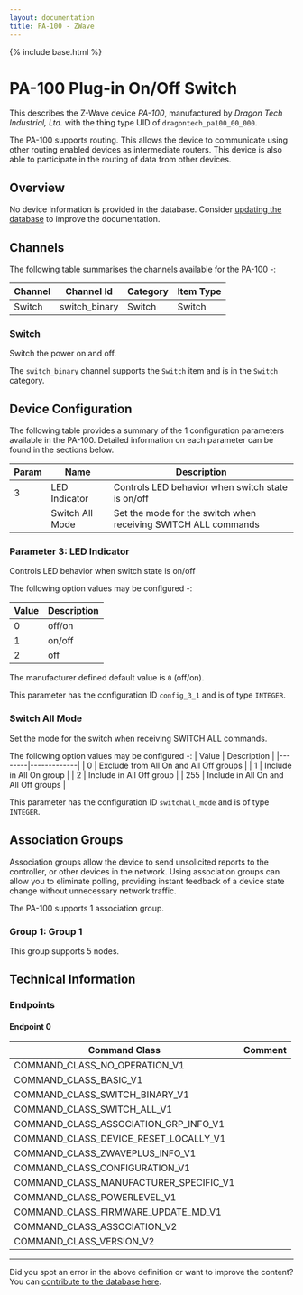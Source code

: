 ```yaml
---
layout: documentation
title: PA-100 - ZWave
---
```


{% include base.html %}

# PA-100 Plug-in On/Off Switch
This describes the Z-Wave device *PA-100*, manufactured by *Dragon Tech Industrial, Ltd.* with the thing type UID of ```dragontech_pa100_00_000```.

The PA-100 supports routing. This allows the device to communicate using other routing enabled devices as intermediate routers.  This device is also able to participate in the routing of data from other devices.

## Overview

No device information is provided in the database. Consider [updating the database](http://www.cd-jackson.com/index.php/zwave/zwave-device-database/zwave-device-list/devicesummary/241) to improve the documentation.

## Channels

The following table summarises the channels available for the PA-100 -:

| Channel | Channel Id | Category | Item Type |
|---------|------------|----------|-----------|
| Switch | switch_binary | Switch | Switch | 

### Switch

Switch the power on and off.

The ```switch_binary``` channel supports the ```Switch``` item and is in the ```Switch``` category.



## Device Configuration

The following table provides a summary of the 1 configuration parameters available in the PA-100.
Detailed information on each parameter can be found in the sections below.

| Param | Name  | Description |
|-------|-------|-------------|
| 3 | LED Indicator | Controls LED behavior when switch state is on/off |
|  | Switch All Mode | Set the mode for the switch when receiving SWITCH ALL commands |

### Parameter 3: LED Indicator

Controls LED behavior when switch state is on/off

The following option values may be configured -:

| Value  | Description |
|--------|-------------|
| 0 | off/on |
| 1 | on/off |
| 2 | off |

The manufacturer defined default value is ```0``` (off/on).

This parameter has the configuration ID ```config_3_1``` and is of type ```INTEGER```.

### Switch All Mode

Set the mode for the switch when receiving SWITCH ALL commands.

The following option values may be configured -:
| Value  | Description |
|--------|-------------|
| 0 | Exclude from All On and All Off groups |
| 1 | Include in All On group |
| 2 | Include in All Off group |
| 255 | Include in All On and All Off groups |

This parameter has the configuration ID ```switchall_mode``` and is of type ```INTEGER```.


## Association Groups

Association groups allow the device to send unsolicited reports to the controller, or other devices in the network. Using association groups can allow you to eliminate polling, providing instant feedback of a device state change without unnecessary network traffic.

The PA-100 supports 1 association group.

### Group 1: Group 1

This group supports 5 nodes.

## Technical Information

### Endpoints

#### Endpoint 0

| Command Class | Comment |
|---------------|---------|
| COMMAND_CLASS_NO_OPERATION_V1| |
| COMMAND_CLASS_BASIC_V1| |
| COMMAND_CLASS_SWITCH_BINARY_V1| |
| COMMAND_CLASS_SWITCH_ALL_V1| |
| COMMAND_CLASS_ASSOCIATION_GRP_INFO_V1| |
| COMMAND_CLASS_DEVICE_RESET_LOCALLY_V1| |
| COMMAND_CLASS_ZWAVEPLUS_INFO_V1| |
| COMMAND_CLASS_CONFIGURATION_V1| |
| COMMAND_CLASS_MANUFACTURER_SPECIFIC_V1| |
| COMMAND_CLASS_POWERLEVEL_V1| |
| COMMAND_CLASS_FIRMWARE_UPDATE_MD_V1| |
| COMMAND_CLASS_ASSOCIATION_V2| |
| COMMAND_CLASS_VERSION_V2| |

---

Did you spot an error in the above definition or want to improve the content?
You can [contribute to the database here](http://www.cd-jackson.com/index.php/zwave/zwave-device-database/zwave-device-list/devicesummary/241).
